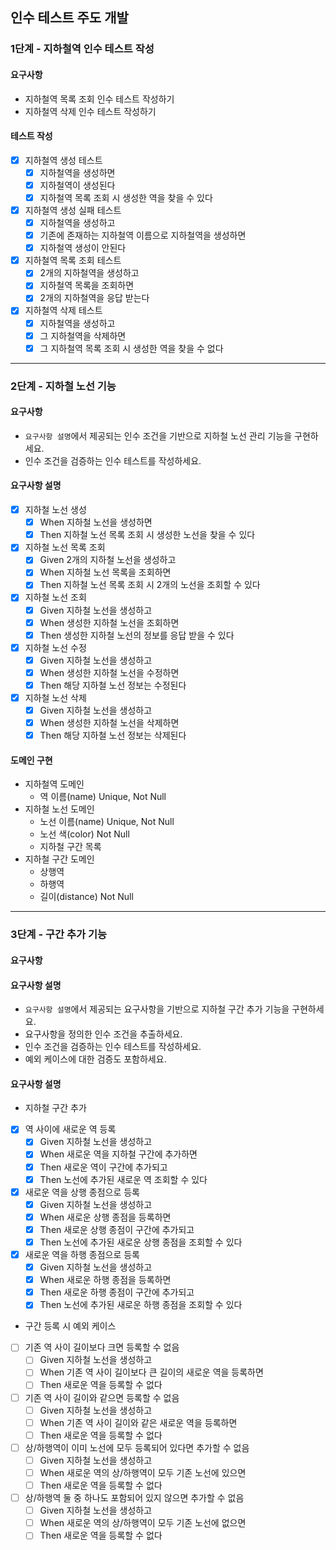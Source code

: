 ## 인수 테스트 주도 개발

### 1단계 - 지하철역 인수 테스트 작성
#### 요구사항
* 지하철역 목록 조회 인수 테스트 작성하기
* 지하철역 삭제 인수 테스트 작성하기

#### 테스트 작성
- [x] 지하철역 생성 테스트
  - [x] 지하철역을 생성하면
  - [x] 지하철역이 생성된다
  - [x] 지하철역 목록 조회 시 생성한 역을 찾을 수 있다
- [x] 지하철역 생성 실패 테스트
  - [x] 지하철역을 생성하고
  - [x] 기존에 존재하는 지하철역 이름으로 지하철역을 생성하면
  - [x] 지하철역 생성이 안된다
- [x] 지하철역 목록 조회 테스트
  - [x] 2개의 지하철역을 생성하고
  - [x] 지하철역 목록을 조회하면
  - [x] 2개의 지하철역을 응답 받는다
- [x] 지하철역 삭제 테스트
  - [x] 지하철역을 생성하고
  - [x] 그 지하철역을 삭제하면
  - [x] 그 지하철역 목록 조회 시 생성한 역을 찾을 수 없다

---

### 2단계 - 지하철 노선 기능
#### 요구사항
* `요구사항 설명`에서 제공되는 인수 조건을 기반으로 지하철 노선 관리 기능을 구현하세요.
* 인수 조건을 검증하는 인수 테스트를 작성하세요.

#### 요구사항 설명
- [x] 지하철 노선 생성
  - [x] When 지하철 노선을 생성하면
  - [x] Then 지하철 노선 목록 조회 시 생성한 노선을 찾을 수 있다
- [x] 지하철 노선 목록 조회
  - [x] Given 2개의 지하철 노선을 생성하고
  - [x] When 지하철 노선 목록을 조회하면
  - [x] Then 지하철 노선 목록 조회 시 2개의 노선을 조회할 수 있다
- [x] 지하철 노선 조회
  -[x] Given 지하철 노선을 생성하고
  -[x] When 생성한 지하철 노선을 조회하면
  -[x] Then 생성한 지하철 노선의 정보를 응답 받을 수 있다
- [x] 지하철 노선 수정
  -[x] Given 지하철 노선을 생성하고
  -[x] When 생성한 지하철 노선을 수정하면
  -[x] Then 해당 지하철 노선 정보는 수정된다
- [x] 지하철 노선 삭제
  - [x] Given 지하철 노선을 생성하고
  - [x] When 생성한 지하철 노선을 삭제하면
  - [x] Then 해당 지하철 노선 정보는 삭제된다

#### 도메인 구현
* 지하철역 도메인
  * 역 이름(name) Unique, Not Null
* 지하철 노선 도메인
  * 노선 이름(name) Unique, Not Null
  * 노선 색(color) Not Null
  * 지하철 구간 목록
* 지하철 구간 도메인
  * 상행역
  * 하행역
  * 길이(distance) Not Null

---

### 3단계 - 구간 추가 기능
#### 요구사항

#### 요구사항 설명
* `요구사항 설명`에서 제공되는 요구사항을 기반으로 지하철 구간 추가 기능을 구현하세요.
* 요구사항을 정의한 인수 조건을 추출하세요.
* 인수 조건을 검증하는 인수 테스트를 작성하세요.
* 예외 케이스에 대한 검증도 포함하세요.

#### 요구사항 설명
* 지하철 구간 추가
- [x] 역 사이에 새로운 역 등록
  - [x] Given 지하철 노선을 생성하고
  - [x] When 새로운 역을 지하철 구간에 추가하면
  - [x] Then 새로운 역이 구간에 추가되고
  - [x] Then 노선에 추가된 새로운 역 조회할 수 있다
- [x] 새로운 역을 상행 종점으로 등록
  - [x] Given 지하철 노선을 생성하고
  - [x] When 새로운 상행 종점을 등록하면
  - [x] Then 새로운 상행 종점이 구간에 추가되고
  - [x] Then 노선에 추가된 새로운 상행 종점을 조회할 수 있다
- [x] 새로운 역을 하행 종점으로 등록
  - [x] Given 지하철 노선을 생성하고
  - [x] When 새로운 하행 종점을 등록하면
  - [x] Then 새로운 하행 종점이 구간에 추가되고
  - [x] Then 노선에 추가된 새로운 하행 종점을 조회할 수 있다

* 구간 등록 시 예외 케이스
- [ ] 기존 역 사이 길이보다 크면 등록할 수 없음
  - [ ] Given 지하철 노선을 생성하고
  - [ ] When 기존 역 사이 길이보다 큰 길이의 새로운 역을 등록하면
  - [ ] Then 새로운 역을 등록할 수 없다
- [ ] 기존 역 사이 길이와 같으면 등록할 수 없음
  - [ ] Given 지하철 노선을 생성하고
  - [ ] When 기존 역 사이 길이와 같은 새로운 역을 등록하면
  - [ ] Then 새로운 역을 등록할 수 없다
- [ ] 상/하행역이 이미 노선에 모두 등록되어 있다면 추가할 수 없음
  - [ ] Given 지하철 노선을 생성하고
  - [ ] When 새로운 역의 상/하행역이 모두 기존 노선에 있으면
  - [ ] Then 새로운 역을 등록할 수 없다
- [ ] 상/하행역 둘 중 하나도 포함되어 있지 않으면 추가할 수 없음
  - [ ] Given 지하철 노선을 생성하고
  - [ ] When 새로운 역의 상/하행역이 모두 기존 노선에 없으면
  - [ ] Then 새로운 역을 등록할 수 없다
